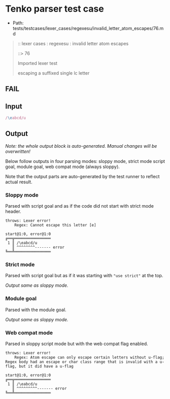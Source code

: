 # Tenko parser test case

- Path: tests/testcases/lexer_cases/regexesu/invalid_letter_atom_escapes/76.md

> :: lexer cases : regexesu : invalid letter atom escapes
>
> ::> 76
>
> Imported lexer test
>
> escaping a suffixed single lc letter

## FAIL

## Input

`````js
/\eabcd/u
`````

## Output

_Note: the whole output block is auto-generated. Manual changes will be overwritten!_

Below follow outputs in four parsing modes: sloppy mode, strict mode script goal, module goal, web compat mode (always sloppy).

Note that the output parts are auto-generated by the test runner to reflect actual result.

### Sloppy mode

Parsed with script goal and as if the code did not start with strict mode header.

`````
throws: Lexer error!
    Regex: Cannot escape this letter [e]

start@1:0, error@1:0
╔══╦════════════════
 1 ║ /\eabcd/u
   ║ ^^^^^^^^------- error
╚══╩════════════════

`````

### Strict mode

Parsed with script goal but as if it was starting with `"use strict"` at the top.

_Output same as sloppy mode._

### Module goal

Parsed with the module goal.

_Output same as sloppy mode._

### Web compat mode

Parsed in sloppy script mode but with the web compat flag enabled.

`````
throws: Lexer error!
    Regex: Atom escape can only escape certain letters without u-flag; Regex body had an escape or char class range that is invalid with a u-flag, but it did have a u-flag

start@1:0, error@1:0
╔══╦════════════════
 1 ║ /\eabcd/u
   ║ ^^^^^^^^^------- error
╚══╩════════════════

`````

